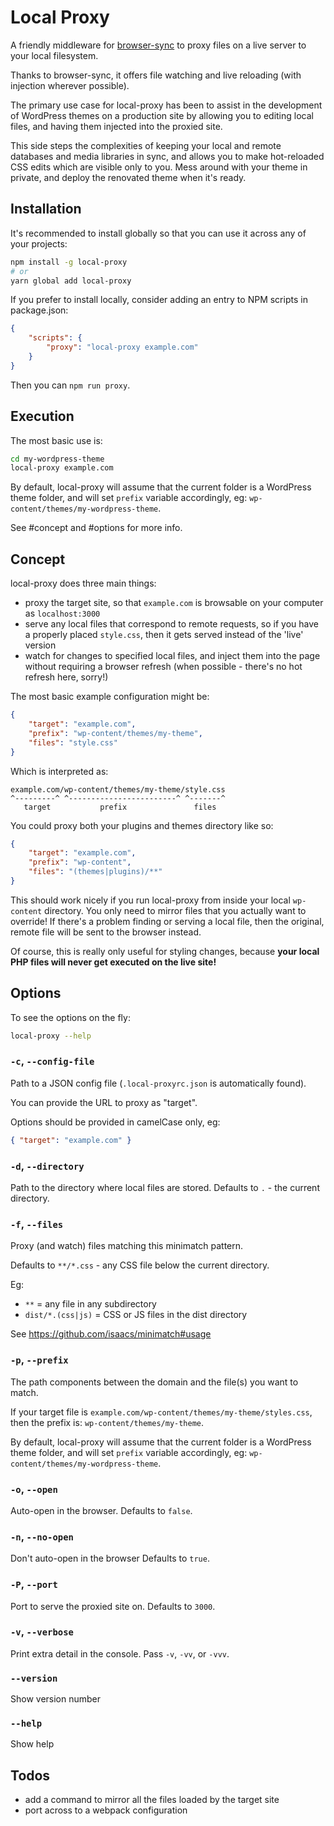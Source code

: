 # Local Proxy

A friendly middleware for [browser-sync] to proxy files on a live server to your local filesystem. 

Thanks to browser-sync, it offers file watching and live reloading (with injection wherever possible).

The primary use case for local-proxy has been to assist in the development of WordPress themes on a production site by allowing you to editing local files, and having them injected into the proxied site.  

This side steps the complexities of keeping your local and remote databases and media libraries in sync, and allows you to make hot-reloaded CSS edits which are visible only to you. Mess around with your theme in private, and deploy the renovated theme when it's ready. 


## Installation

It's recommended to install globally so that you can use it across any of your projects:

```bash
npm install -g local-proxy
# or
yarn global add local-proxy
```

If you prefer to install locally, consider adding an entry to NPM scripts in package.json:

```json
{
    "scripts": {
        "proxy": "local-proxy example.com"
    }
}
```

Then you can `npm run proxy`.


## Execution

The most basic use is:

```bash
cd my-wordpress-theme
local-proxy example.com
```

By default, local-proxy will assume that the current folder is a WordPress theme folder, and will set `prefix` variable accordingly, eg: `wp-content/themes/my-wordpress-theme`. 

See #concept and #options for more info.


## Concept

local-proxy does three main things:

- proxy the target site, so that `example.com` is browsable on your computer as `localhost:3000`
- serve any local files that correspond to remote requests, so if you have a properly placed `style.css`, then it gets served instead of the 'live' version
- watch for changes to specified local files, and inject them into the page without requiring a browser refresh (when possible - there's no hot refresh here, sorry!)

The most basic example configuration might be:

```json
{
    "target": "example.com",
    "prefix": "wp-content/themes/my-theme",
    "files": "style.css"
}
```

Which is interpreted as:

```text
example.com/wp-content/themes/my-theme/style.css
^---------^ ^------------------------^ ^-------^
   target           prefix               files
```

You could proxy both your plugins and themes directory like so:

```json
{
    "target": "example.com",
    "prefix": "wp-content",
    "files": "(themes|plugins)/**"
}
```

This should work nicely if you run local-proxy from inside your local `wp-content` directory. You only need to mirror files that you actually want to override! If there's a problem finding or serving a local file, then the original, remote file will be sent to the browser instead.

Of course, this is really only useful for styling changes, because **your local PHP files will never get executed on the live site!**


## Options

To see the options on the fly:

```bash
local-proxy --help
```

### `-c`, `--config-file`  

Path to a JSON config file (`.local-proxyrc.json` is automatically found).

You can provide the URL to proxy as "target".

Options should be provided in camelCase only, eg:

```json
{ "target": "example.com" }
```

 
### `-d`, `--directory`    

Path to the directory where local files are stored. Defaults to `.` - the current directory.


### `-f`, `--files`

Proxy (and watch) files matching this minimatch pattern.

Defaults to `**/*.css` - any CSS file below the current directory.

Eg:

- `**` = any file in any subdirectory
- `dist/*.(css|js)` = CSS or JS files in the dist directory

See https://github.com/isaacs/minimatch#usage


### `-p`, `--prefix`       

The path components between the domain and the file(s) you want to match.

If your target file is `example.com/wp-content/themes/my-theme/styles.css`, then the prefix is: `wp-content/themes/my-theme`.

By default, local-proxy will assume that the current folder is a WordPress theme folder, and will set `prefix` variable accordingly, eg: `wp-content/themes/my-wordpress-theme`.


### `-o`, `--open`         

Auto-open in the browser. Defaults to `false`.


### `-n`, `--no-open`      

Don't auto-open in the browser Defaults to `true`.


### `-P`, `--port`         

Port to serve the proxied site on. Defaults to `3000`.                                      


### `-v`, `--verbose`      

Print extra detail in the console. Pass `-v`, `-vv`, or `-vvv`.                            


### `--version`          

Show version number                                                   


### `--help`             

Show help                                                             


## Todos

- add a command to mirror all the files loaded by the target site
- port across to a webpack configuration

[browser-sync]: https://www.browsersync.io/
